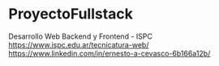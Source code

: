 # ProyectoFullstack
Desarrollo Web Backend y Frontend - ISPC
https://www.ispc.edu.ar/tecnicatura-web/
https://www.linkedin.com/in/ernesto-a-cevasco-6b166a12b/
